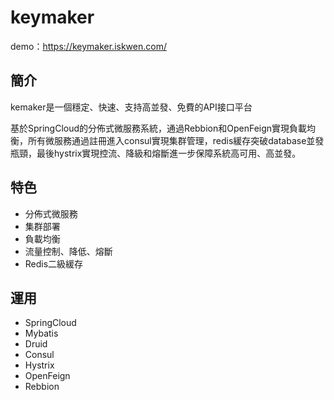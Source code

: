 # keymaker
demo：https://keymaker.iskwen.com/

## 簡介
kemaker是一個穩定、快速、支持高並發、免費的API接口平台

基於SpringCloud的分佈式微服務系統，通過Rebbion和OpenFeign實現負載均衡，所有微服務通過註冊進入consul實現集群管理，redis緩存突破database並發瓶頸，最後hystrix實現控流、降級和熔斷進一步保障系統高可用、高並發。
## 特色
* 分佈式微服務
* 集群部署
* 負載均衡
* 流量控制、降低、熔斷
* Redis二級緩存

## 運用
* SpringCloud
* Mybatis
* Druid
* Consul
* Hystrix
* OpenFeign
* Rebbion

